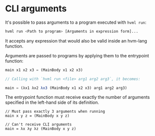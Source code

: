 # CLI arguments

It's possible to pass arguments to a program executed with `hvml run`:
```sh
hvml run <Path to program> [Arguments in expression form]...
```
It accepts any expression that would also be valid inside an hvm-lang function.

Arguments are passed to programs by applying them to the entrypoint function:
```js
main x1 x2 x3 = (MainBody x1 x2 x3)

// Calling with `hvml run <file> arg1 arg2 arg3`, it becomes:

main = (λx1 λx2 λx3 (MainBody x1 x2 x3) arg1 arg2 arg3)
```

The entrypoint function must receive exactly the number of arguments specified in the left-hand side of its definition.
```
// Must pass exactly 3 arguments when running
main x y z = (MainBody x y z)

// Can't receive CLI arguments
main = λx λy λz (MainBody x y z)
```